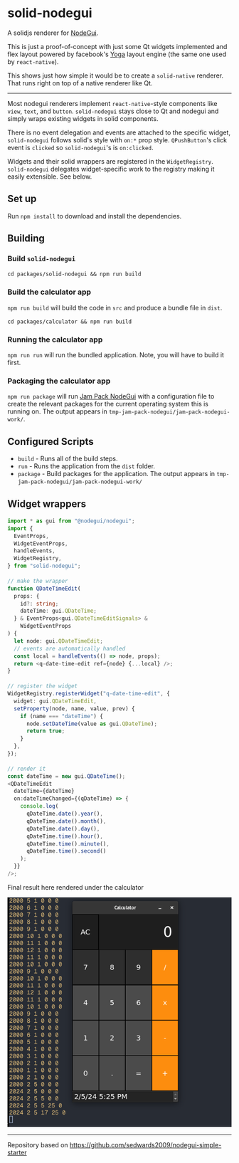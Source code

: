# solid-nodegui

A solidjs renderer for [NodeGui](https://nodegui.org/).

This is just a proof-of-concept with just some Qt widgets implemented and flex layout powered by facebook's [Yoga](https://github.com/facebook/yoga) layout engine (the same one used by `react-native`).

This shows just how simple it would be to create a `solid-native` renderer. That runs right on top of a native renderer like Qt.

---

Most nodegui renderers implement `react-native`-style components like `view`, `text`, and `button`. `solid-nodegui` stays close to Qt and nodegui and simply wraps existing widgets in solid components.

There is no event delegation and events are attached to the specific widget, `solid-nodegui` follows solid's style with `on:*` prop style. `QPushButton`'s click event is `clicked` so `solid-nodegui`'s is `on:clicked`.

Widgets and their solid wrappers are registered in the `WidgetRegistry`. `solid-nodegui` delegates widget-specific work to the registry making it easily extensible. See below.

## Set up

Run `npm install` to download and install the dependencies.

## Building

### Build `solid-nodegui`

```
cd packages/solid-nodegui && npm run build
```

### Build the calculator app

`npm run build` will build the code in `src` and produce a bundle file in `dist`.

```
cd packages/calculator && npm run build
```

### Running the calculator app

`npm run run` will run the bundled application. Note, you will have to build it first.

### Packaging the calculator app

`npm run package` will run [Jam Pack NodeGui](https://github.com/sedwards2009/jam-pack-nodegui) with a configuration file to create the relevant packages for the current operating system this is running on. The output appears in `tmp-jam-pack-nodegui/jam-pack-nodegui-work/`.

## Configured Scripts

- `build` - Runs all of the build steps.
- `run` - Runs the application from the `dist` folder.
- `package` - Build packages for the application. The output appears in `tmp-jam-pack-nodegui/jam-pack-nodegui-work/`

## Widget wrappers

```ts
import * as gui from "@nodegui/nodegui";
import {
  EventProps,
  WidgetEventProps,
  handleEvents,
  WidgetRegistry,
} from "solid-nodegui";

// make the wrapper
function QDateTimeEdit(
  props: {
    id?: string;
    dateTime: gui.QDateTime;
  } & EventProps<gui.QDateTimeEditSignals> &
    WidgetEventProps
) {
  let node: gui.QDateTimeEdit;
  // events are automatically handled
  const local = handleEvents(() => node, props);
  return <q-date-time-edit ref={node} {...local} />;
}

// register the widget
WidgetRegistry.registerWidget("q-date-time-edit", {
  widget: gui.QDateTimeEdit,
  setProperty(node, name, value, prev) {
    if (name === "dateTime") {
      node.setDateTime(value as gui.QDateTime);
      return true;
    }
  },
});

// render it
const dateTime = new gui.QDateTime();
<QDateTimeEdit
  dateTime={dateTime}
  on:dateTimeChanged={(qDateTime) => {
    console.log(
      qDateTime.date().year(),
      qDateTime.date().month(),
      qDateTime.date().day(),
      qDateTime.time().hour(),
      qDateTime.time().minute(),
      qDateTime.time().second()
    );
  }}
/>;
```

Final result here rendered under the calculator

![custom widget](./custom-widget.png)

---

Repository based on https://github.com/sedwards2009/nodegui-simple-starter

